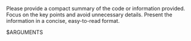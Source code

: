 Please provide a compact summary of the code or information provided. Focus on the key points and avoid unnecessary details. Present the information in a concise, easy-to-read format.

$ARGUMENTS